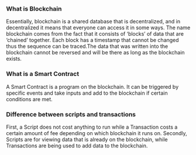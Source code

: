 ### What is Blockchain
Essentially, blockchain is a shared database that is decentralized, and in decentralized it means that everyone can access it in some ways.
The name blockchain comes from the fact that it consists of ‘blocks’ of data that are ‘chained’ together. Each block has a timestamp that cannot be changed thus the sequence can be traced.The data that was written into the blockchain cannot be reversed and will be there as long as the blockchain exists. 

### What is a Smart Contract
A Smart Contract is a program on the blockchain. It can be triggered by specific events and take inputs and add to the blockchain if certain conditions are met.

### Difference between scripts and transactions
First, a Script does not cost anything to run while a Transaction costs a certain amount of fee depending on which blockchain it runs on. Secondly, Scripts are for viewing data that is already on the blockchain, while Transactions are being used to add data to the blockchain.
